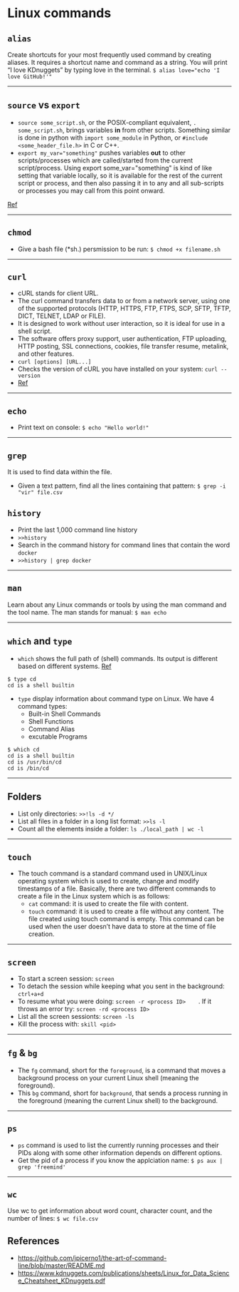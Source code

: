 
# Linux commands

## `alias`
Create shortcuts for your most frequently used command by creating aliases. It requires a
shortcut name and command as a string. You will print “I love KDnuggets” by typing love in the terminal.
`$ alias love="echo 'I love GitHub!'"`
***

## `source` vs `export`
- `source some_script.sh`, or the POSIX-compliant equivalent, `. some_script.sh`, brings variables **in** from other scripts. Something similar is done in python with `import some_module` in Python, or `#include <some_header_file.h>` in C or C++.
- `export my_var="something"` pushes variables **out** to other scripts/processes which are called/started from the current script/process. Using export some_var="something" is kind of like setting that variable locally, so it is available for the rest of the current script or process, and then also passing it in to any and all sub-scripts or processes you may call from this point onward.

[Ref](https://stackoverflow.com/questions/15474650/unix-what-is-the-difference-between-source-and-export)
***

## `chmod`
- Give a bash file (*sh.) persmission to be run: `$ chmod +x filename.sh`
***

## `curl`
- cURL stands for client URL.
- The curl command transfers data to or from a network server, using one of the supported protocols (HTTP, HTTPS, FTP, FTPS, SCP, SFTP, TFTP, DICT, TELNET, LDAP or FILE). 
- It is designed to work without user interaction, so it is ideal for use in a shell script. 
- The software offers proxy support, user authentication, FTP uploading, HTTP posting, SSL connections, cookies, file transfer resume, metalink, and other features. 
- `curl [options] [URL...]`
- Checks the version of cURL you have installed on your system: `curl --version`
- [Ref](https://www.computerhope.com/unix/curl.htm) 
***

## `echo`
- Print text on console: `$ echo "Hello world!"`
***

## `grep`
It is used to find data within the file. 
- Given a text pattern, find all the lines containing that pattern: `$ grep -i "vir" file.csv`

## `history`
- Print the last 1,000 command line history 
- `>>history`
- Search in the command history for command lines that contain the word `docker` 
- `>>history | grep docker`
***

## `man`
Learn about any Linux commands or tools by using the man command and the tool name. The man stands for manual: `$ man echo`
***

## `which` and `type`
- `which` shows the full path of (shell) commands. Its output is different based on different systems. [Ref](https://unix.stackexchange.com/questions/476951/what-differences-between-type-cd-and-which-cd-commands-in-linux/476955)
```
$ type cd
cd is a shell builtin
```
- `type` display information about command type on Linux. We have 4 command types:
  - Built-in Shell Commands
  - Shell Functions
  - Command Alias
  - excutable Programs 
```
$ which cd
cd is a shell builtin
cd is /usr/bin/cd
cd is /bin/cd
```
***

## Folders
- List only directories: `>>!ls -d */`
- List all files in a folder in a long list format: `>>ls -l`
- Count all the elements inside a folder: `ls ./local_path | wc -l`
***

## `touch`
- The touch command is a standard command used in UNIX/Linux operating system which is used to create, change and modify timestamps of a file. Basically, there are two different commands to create a file in the Linux system which is as follows:
  - `cat` command: it is used to create the file with content.
  - `touch` command: it is used to create a file without any content. The file created using touch command is empty. This command can be used when the user doesn’t have data to store at the time of file creation.
***

## `screen`
- To start a screen session: `screen`
- To detach the session while keeping what you sent in the background: `ctrl+a+d`
- To resume what you were doing: `screen -r <process ID>	`. If it throws an error try: `screen -rd <process ID>	`
- List all the screen sessionts: `screen -ls`
- Kill the process with: `skill <pid>`
***

## `fg` & `bg`
- The `fg` command, short for the `foreground`, is a command that moves a background process on your current Linux shell (meaning the foreground). 
- This `bg` command, short for `background`, that sends a process running in the foreground (meaning the current Linux shell) to the background.
***

## `ps`
- `ps` command is used to list the currently running processes and their PIDs along with some other information depends on different options.
- Get the pid of a process if you know the applciation name: `$ ps aux | grep 'freemind'`
***

## `wc`
Use wc to get information about word count, character count, and the number of lines: `$ wc file.csv`

## References
- https://github.com/jpicerno1/the-art-of-command-line/blob/master/README.md
- https://www.kdnuggets.com/publications/sheets/Linux_for_Data_Science_Cheatsheet_KDnuggets.pdf
